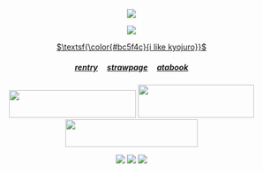 <div align="center">
<img src="https://komarev.com/ghpvc/?username=kyostro&label=>ᴗ<&color=fbc055" />
<div align="center">

 <p align="center">
<p align="center"> 

<a href="https://x.com/ffa_500/status/1449130459057721346">
<img src="https://i.imgur.com/B3wg7nq.gif" />
<p align="center"> 
$\textsf{\color{#bc5f4c}{i like kyojuro}}$

  ##### ‎‎[rentry](https://rentry.co/kyojuro-rengoku) ‎ ‎‎  ‎‎ ‎‎ [strawpage](https://kyojurodraws.straw.page/) ‎ ‎‎  ‎‎ ‎‎ [atabook](https://kyostro.atabook.org/)

  <img src="https://i.imgur.com/htt6Zs3.jpeg" width="230" height="50" /> <img src="https://i.imgur.com/0PMCQlP.jpeg" width="210" height="60" /> <img src="https://i.imgur.com/VVQgox2.jpeg" width="240" height="50" />

<img src="https://i.imgur.com/TwLcpJ5.gif" /> <img src="https://i.imgur.com/638L04T.gif" /> <img src="https://i.imgur.com/obRCGe5.gif"/>
